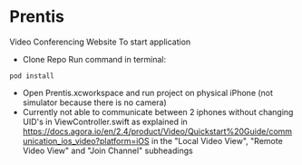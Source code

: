 # Prentis
Video Conferencing Website
To start application 
* Clone Repo
Run command in terminal: 
```
pod install
```
* Open Prentis.xcworkspace and run project on physical iPhone (not simulator because there is no camera)
* Currently not able to communicate between 2 iphones without changing UID's in ViewController.swift as explained in https://docs.agora.io/en/2.4/product/Video/Quickstart%20Guide/communication_ios_video?platform=iOS in the "Local Video View", "Remote Video View" and "Join Channel" subheadings
